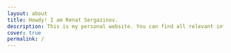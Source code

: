 ```yaml
---
layout: about
title: Howdy! I am Renat Sergazinov.
description: This is my personal website. You can find all relevant information about me here as well as links to my social media. Download my CV [here](https://drive.google.com/file/d/1-N6sYMpYoAFKtGYILjIJvpTSZAAfJZox/view?usp=sharing).
cover: true
permalink: /
---
```


